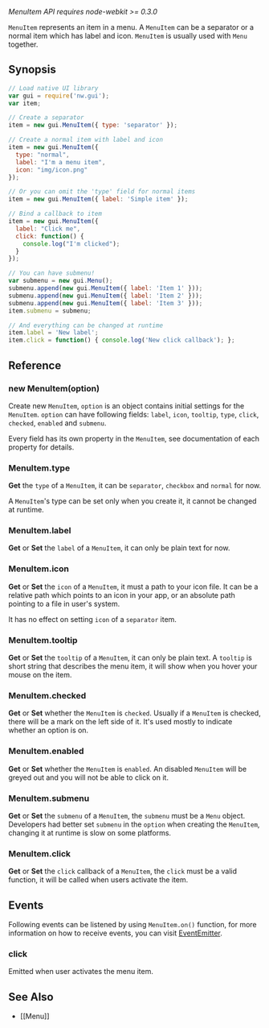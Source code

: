 _MenuItem API requires node-webkit >= 0.3.0_

`MenuItem` represents an item in a menu. A `MenuItem` can be a separator or a normal item which has label and icon. `MenuItem` is usually used with `Menu` together.

## Synopsis

```javascript
// Load native UI library
var gui = require('nw.gui');
var item;

// Create a separator
item = new gui.MenuItem({ type: 'separator' });

// Create a normal item with label and icon
item = new gui.MenuItem({
  type: "normal", 
  label: "I'm a menu item",
  icon: "img/icon.png"
});

// Or you can omit the 'type' field for normal items
item = new gui.MenuItem({ label: 'Simple item' });

// Bind a callback to item
item = new gui.MenuItem({
  label: "Click me",
  click: function() {
    console.log("I'm clicked");
  }
});

// You can have submenu!
var submenu = new gui.Menu();
submenu.append(new gui.MenuItem({ label: 'Item 1' }));
submenu.append(new gui.MenuItem({ label: 'Item 2' }));
submenu.append(new gui.MenuItem({ label: 'Item 3' }));
item.submenu = submenu;

// And everything can be changed at runtime
item.label = 'New label';
item.click = function() { console.log('New click callback'); };
```

## Reference

### new MenuItem(option)

Create new `MenuItem`, `option` is an object contains initial settings for the `MenuItem`. `option` can have following fields: `label`, `icon`, `tooltip`, `type`, `click`, `checked`, `enabled` and `submenu`.

Every field has its own property in the `MenuItem`, see documentation of each property for details.

### MenuItem.type

**Get** the `type` of a `MenuItem`, it can be `separator`, `checkbox` and `normal` for now.

A `MenuItem`'s type can be set only when you create it, it cannot be changed at runtime.

### MenuItem.label

**Get** or **Set** the `label` of a `MenuItem`, it can only be plain text for now.

### MenuItem.icon

**Get** or **Set** the `icon` of a `MenuItem`, it must a path to your icon file. It can be a relative path which points to an icon in your app, or an absolute path pointing to a file in user's system.

It has no effect on setting `icon` of a `separator` item.

### MenuItem.tooltip

**Get** or **Set** the `tooltip` of a `MenuItem`, it can only be plain text. A `tooltip` is short string that describes the menu item, it will show when you hover your mouse on the item.

### MenuItem.checked

**Get** or **Set** whether the `MenuItem` is `checked`. Usually if a `MenuItem` is checked, there will be a mark on the left side of it. It's used mostly to indicate whether an option is on.

### MenuItem.enabled

**Get** or **Set** whether the `MenuItem` is `enabled`. An disabled `MenuItem` will be greyed out and you will not be able to click on it.

### MenuItem.submenu

**Get** or **Set** the `submenu` of a `MenuItem`, the `submenu` must be a `Menu` object. Developers had better set `submenu` in the `option` when creating the `MenuItem`, changing it at runtime is slow on some platforms.

### MenuItem.click

**Get** or **Set** the `click` callback of a `MenuItem`, the `click` must be a valid function, it will be called when users activate the item.

## Events
Following events can be listened by using `MenuItem.on()` function, for more information on how to receive events, you can visit [EventEmitter](http://nodejs.org/api/events.html#events_class_events_eventemitter).

### click

Emitted when user activates the menu item.

## See Also

* [[Menu]]